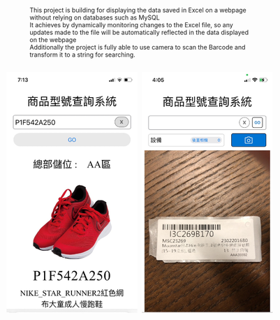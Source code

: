 This project is building for displaying the data saved in Excel on a webpage<br>
without relying on databases such as MySQL<br>
It achieves by dynamically monitoring changes to the Excel file, so any updates made to the file will be automatically reflected in the data displayed on the webpage<br>
Additionally the project is fully able to use camera to scan the Barcode and transform it to a string for searching.<br><br>
<div style="width: 100%; display:flex; justify-content: center;">
  <img src="./screen-shot1.jpg" alt="screenshot1" style="width: 300px; margin-right: 10px;">
  <img src="./screen-shot2.jpg" alt="screenshot2" style="width: 300px;">
</div>
